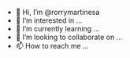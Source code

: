 - 👋 Hi, I’m @rorrymartinesa
- 👀 I’m interested in ...
- 🌱 I’m currently learning ...
- 💞️ I’m looking to collaborate on ...
- 📫 How to reach me ...

<!---
rorrymartinesa/rorrymartinesa is a ✨ special ✨ repository because its `README.md` (this file) appears on your GitHub profile.
You can click the Preview link to take a look at your changes.
--->
